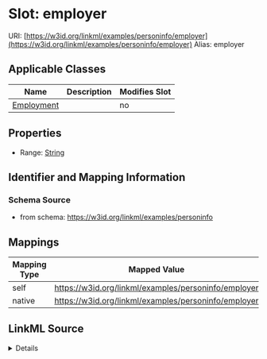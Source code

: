 

# Slot: employer 



URI: [https://w3id.org/linkml/examples/personinfo/employer](https://w3id.org/linkml/examples/personinfo/employer)
Alias: employer

<!-- no inheritance hierarchy -->





## Applicable Classes

| Name | Description | Modifies Slot |
| --- | --- | --- |
| [Employment](Employment.md) |  |  no  |






## Properties

* Range: [String](String.md)




## Identifier and Mapping Information






### Schema Source


* from schema: https://w3id.org/linkml/examples/personinfo




## Mappings

| Mapping Type | Mapped Value |
| ---  | ---  |
| self | https://w3id.org/linkml/examples/personinfo/employer |
| native | https://w3id.org/linkml/examples/personinfo/employer |




## LinkML Source

<details>
```yaml
name: employer
from_schema: https://w3id.org/linkml/examples/personinfo
rank: 1000
alias: employer
owner: Employment
domain_of:
- Employment
range: string

```
</details>